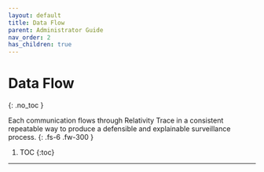 ```yaml
---
layout: default
title: Data Flow
parent: Administrator Guide
nav_order: 2
has_children: true
---
```


# Data Flow
{: .no_toc }


Each communication flows through Relativity Trace in a consistent repeatable way to produce a defensible and explainable surveillance process.
{: .fs-6 .fw-300 }

1. TOC
{:toc}

---


